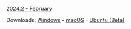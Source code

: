 [2024.2 - February](https://releases.gamemaker.io/ReleaseNotes/2024/2)

Downloads: [Windows](https://gms.yoyogames.com/GameMaker-Installer-2024.2.0.132.exe) - [macOS](https://gms.yoyogames.com/GameMaker-2024.2.0.132.pkg) -  [Ubuntu (Beta)](https://gms.yoyogames.com/GameMaker-Beta-2024.200.0.505.deb)
